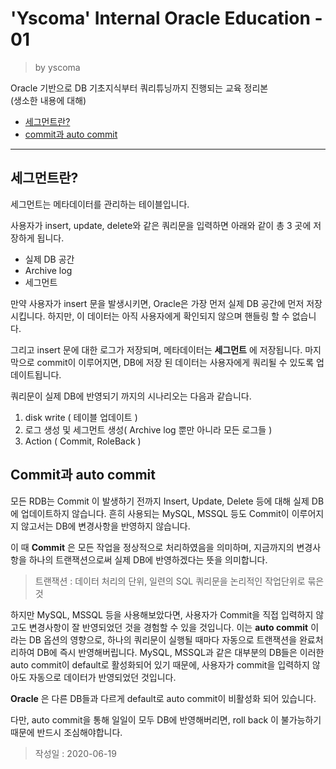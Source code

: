 # 'Yscoma' Internal Oracle Education - 01

> by yscoma

Oracle 기반으로 DB 기초지식부터 쿼리튜닝까지 진행되는 교육 정리본
<br>(생소한 내용에 대해)

* [세그먼트란?](#세그먼트란)
* [commit과 auto commit](#commit과-auto-commit)

---

## 세그먼트란?
세그먼트는 메타데이터를 관리하는 테이블입니다.

사용자가 insert, update, delete와 같은 쿼리문을 입력하면 아래와 같이 총 3 곳에 저장하게 됩니다.

- 실제 DB 공간
- Archive log
- 세그먼트

만약 사용자가 insert 문을 발생시키면, Oracle은 가장 먼저 실제 DB 공간에 먼저 저장시킵니다.
하지만, 이 데이터는 아직 사용자에게 확인되지 않으며 핸들링 할 수 없습니다.

그리고 insert 문에 대한 로그가 저장되며, 메타데이터는 **세그먼트** 에 저장됩니다.
마지막으로 commit이 이루어지면, DB에 저장 된 데이터는 사용자에게 쿼리될 수 있도록 업데이트됩니다.

쿼리문이 실제 DB에 반영되기 까지의 시나리오는 다음과 같습니다.

1. disk write ( 테이블 업데이트 )
2. 로그 생성 및 세그먼트 생성( Archive log 뿐만 아니라 모든 로그들 )
3. Action ( Commit, RoleBack )
 
## Commit과 auto commit
모든 RDB는 Commit 이 발생하기 전까지 Insert, Update, Delete 등에 대해 실제 DB에 업데이트하지 않습니다.
흔히 사용되는 MySQL, MSSQL 등도 Commit이 이루어지지 않고서는 DB에 변경사항을 반영하지 않습니다.

이 때 **Commit** 은 모든 작업을 정상적으로 처리하였음을 의미하며, 지금까지의 변경사항을 하나의 트랜잭션으로써 실제 DB에 반영하겠다는 뜻을 의미합니다.

> 트랜잭션 : 데이터 처리의 단위, 일련의 SQL 쿼리문을 논리적인 작업단위로 묶은 것

하지만 MySQL, MSSQL 등을 사용해보았다면, 사용자가 Commit을 직접 입력하지 않고도 변경사항이 잘 반영되었던 것을 경험할 수 있을 것입니다.
이는 **auto commit** 이라는 DB 옵션의 영향으로, 하나의 쿼리문이 실행될 때마다 자동으로 트랜잭션을 완료처리하여 DB에 즉시 반영해버립니다.
MySQL, MSSQL과 같은 대부분의 DB들은 이러한 auto commit이 default로 활성화되어 있기 때문에, 사용자가 commit을 입력하지 않아도 자동으로 데이터가 반영되었던 것입니다.

**Oracle** 은 다른 DB들과 다르게 default로 auto commit이 비활성화 되어 있습니다.

다만, auto commit을 통해 일일이 모두 DB에 반영해버리면, roll back 이 불가능하기 때문에 반드시 조심해야합니다.


> 작성일 : 2020-06-19
